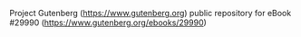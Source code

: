 Project Gutenberg (https://www.gutenberg.org) public repository for eBook #29990 (https://www.gutenberg.org/ebooks/29990)
